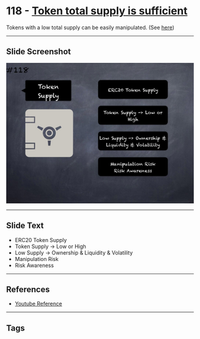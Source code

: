 # 118 - [Token total supply is sufficient](Token%20total%20supply%20is%20sufficient.md)
Tokens with a low total supply can be easily manipulated. (See [here](https://github.com/crytic/building-secure-contracts/blob/master/development-guidelines/token_integration.md#token-scarcity))
___
## Slide Screenshot
![0118.jpg](../../images/5.%20Pitfalls%20and%20Best%20Practices%20201/118.jpg)
___
## Slide Text
- ERC20 Token Supply
- Token Supply -> Low or High
- Low Supply -> Ownership & Liquidity & Volatility
- Manipulation Risk
- Risk Awareness
___
## References
- [Youtube Reference](https://youtu.be/WGM1SF8twmw?t=1324)
___
## Tags